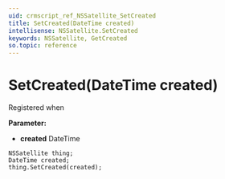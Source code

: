 ```yaml
---
uid: crmscript_ref_NSSatellite_SetCreated
title: SetCreated(DateTime created)
intellisense: NSSatellite.SetCreated
keywords: NSSatellite, GetCreated
so.topic: reference
---
```


# SetCreated(DateTime created)

Registered when

**Parameter:** 
 - **created** DateTime

```crmscript
NSSatellite thing;
DateTime created;
thing.SetCreated(created);
```

